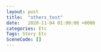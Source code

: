```yaml
---
layout: post
title:  "others_test"
date:   2020-11-04 01:00:00 +0000
categories: Etc
Tags: Story Etc
SceneCode: []
---
```

